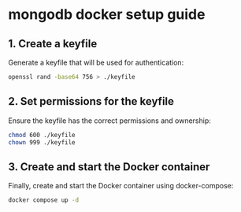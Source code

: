 # mongodb docker setup guide

## 1. Create a keyfile

Generate a keyfile that will be used for authentication:

```bash
openssl rand -base64 756 > ./keyfile
```

## 2. Set permissions for the keyfile

Ensure the keyfile has the correct permissions and ownership:

```bash
chmod 600 ./keyfile
chown 999 ./keyfile
```

## 3. Create and start the Docker container

Finally, create and start the Docker container using docker-compose:

```bash
docker compose up -d
```
